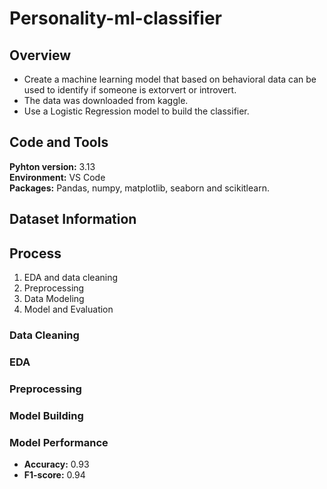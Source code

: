 # Personality-ml-classifier
## Overview
* Create a machine learning model that based on behavioral data can be used to identify if someone is extorvert or introvert.
* The data was downloaded from kaggle.
* Use a Logistic Regression model to build the classifier.

## Code and Tools
**Pyhton version:** 3.13  
**Environment:** VS Code  
**Packages:** Pandas, numpy, matplotlib, seaborn and scikitlearn.  

## Dataset Information


## **Process**
1. EDA and data cleaning
2. Preprocessing
3. Data Modeling
4. Model and Evaluation

### Data Cleaning 

### EDA

### Preprocessing

### Model Building 

### Model Performance

+ **Accuracy:** 0.93
+ **F1-score:** 0.94
